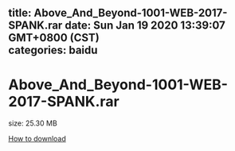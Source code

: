 
title: Above_And_Beyond-1001-WEB-2017-SPANK.rar
date: Sun Jan 19 2020 13:39:07 GMT+0800 (CST)    
categories: baidu
---

# Above_And_Beyond-1001-WEB-2017-SPANK.rar
size: 25.30 MB
 
 

[How to download](https://bpcam.bemobtrk.com/go/2ceec3aa-1ca2-46d6-b9ff-aaa5c184517c?jno=1848)